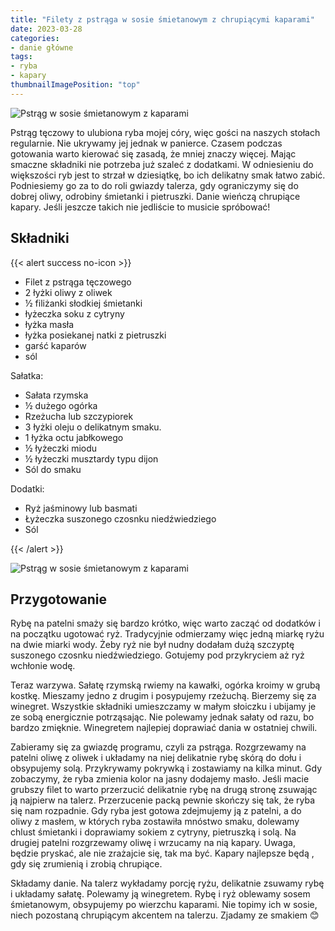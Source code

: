```yaml
---
title: "Filety z pstrąga w sosie śmietanowym z chrupiącymi kaparami"
date: 2023-03-28
categories:
- danie główne
tags:
- ryba
- kapary
thumbnailImagePosition: "top"
---
```

![Pstrąg w sosie śmietanowym z kaparami](/img/Pstrag-w-sosie-smietanowym-z-kaparami/Pstrag-w-sosie-smietanowym-z-kaparami-1.JPG)

Pstrąg tęczowy to ulubiona ryba mojej córy, więc gości na naszych stołach regularnie. Nie ukrywamy jej jednak w panierce. Czasem podczas gotowania warto kierować się zasadą, że mniej znaczy więcej. Mając smaczne składniki nie potrzeba już szaleć z dodatkami. W odniesieniu do większości ryb jest to strzał w dziesiątkę, bo ich delikatny smak łatwo zabić. Podniesiemy go za to do roli gwiazdy talerza, gdy ograniczymy się do dobrej oliwy, odrobiny śmietanki i pietruszki. Danie wieńczą chrupiące kapary. Jeśli jeszcze takich nie jedliście to musicie spróbować! 
<!--more--> 

## Składniki
{{< alert success no-icon >}}
- Filet z pstrąga tęczowego
- 2 łyżki oliwy z oliwek
- ½ filiżanki słodkiej śmietanki
- łyżeczka soku z cytryny
- łyżka masła
- łyżka posiekanej natki z pietruszki
- garść kaparów
- sól


Sałatka:
- Sałata rzymska
- ½ dużego ogórka
- Rzeżucha lub szczypiorek
- 3 łyżki oleju o delikatnym smaku. 
- 1 łyżka octu jabłkowego
- ½ łyżeczki miodu
- ½ łyżeczki musztardy typu dijon
- Sól do smaku


Dodatki:
- Ryż jaśminowy lub basmati
- Łyżeczka suszonego czosnku niedźwiedziego
- Sól


{{< /alert >}}

![Pstrąg w sosie śmietanowym z kaparami](/img/Pstrag-w-sosie-smietanowym-z-kaparami/Pstrag-w-sosie-smietanowym-z-kaparami-2.JPG)
## Przygotowanie
Rybę na patelni smaży się bardzo krótko, więc warto zacząć od dodatków i na początku ugotować ryż. Tradycyjnie odmierzamy więc jedną miarkę ryżu na dwie miarki wody. Żeby ryż nie był nudny dodałam dużą szczyptę suszonego czosnku niedźwiedziego. Gotujemy pod przykryciem aż ryż wchłonie wodę.

Teraz warzywa. Sałatę rzymską rwiemy na kawałki, ogórka kroimy w grubą kostkę. Mieszamy jedno z drugim i posypujemy rzeżuchą. Bierzemy się za winegret. Wszystkie składniki umieszczamy w małym słoiczku i ubijamy je ze sobą energicznie potrząsając. Nie polewamy jednak sałaty od razu, bo bardzo zmięknie. Winegretem najlepiej doprawiać dania w ostatniej chwili. 

Zabieramy się za gwiazdę programu, czyli za pstrąga. Rozgrzewamy na patelni oliwę z oliwek i układamy na niej delikatnie rybę skórą do dołu i obsypujemy solą. Przykrywamy pokrywką i zostawiamy na kilka minut. Gdy zobaczymy, że ryba zmienia kolor na jasny dodajemy masło. Jeśli macie grubszy filet to warto przerzucić delikatnie rybę na drugą stronę zsuwając ją najpierw na talerz. Przerzucenie packą pewnie skończy się tak, że ryba się nam rozpadnie. Gdy ryba jest gotowa zdejmujemy ją z patelni, a do oliwy z masłem, w których ryba zostawiła mnóstwo smaku, dolewamy chlust śmietanki i doprawiamy sokiem z cytryny, pietruszką i solą. Na drugiej patelni rozgrzewamy oliwę i wrzucamy na nią kapary. Uwaga, będzie pryskać, ale nie zrażajcie się, tak ma być. Kapary najlepsze będą , gdy się zrumienią i zrobią chrupiące. 

Składamy danie. Na talerz wykładamy porcję ryżu, delikatnie zsuwamy rybę i układamy sałatę. Polewamy ją winegretem. Rybę i ryż oblewamy sosem śmietanowym, obsypujemy po wierzchu kaparami. Nie topimy ich w sosie, niech pozostaną chrupiącym akcentem na talerzu. 
Zjadamy ze smakiem 😊
